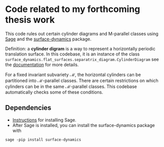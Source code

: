 # Code related to my forthcoming thesis work

This code rules out certain cylinder diagrams and M-parallel classes using [Sage](https://www.sagemath.org/) and the [surface-dynamics](https://flatsurf.github.io/surface-dynamics/index.html) package.

Definition: a **cylinder digram** is a way to represent a horizontally periodic translation surface. In this codebase, it is an instance of the class `surface_dynamics.flat_surfaces.separatrix_diagram.CylinderDiagram` see the [documentation](https://flatsurf.github.io/surface-dynamics/surface_topology.html#surface_dynamics.flat_surfaces.separatrix_diagram.CylinderDiagram) for more details.

For a fixed invariant subvariety $\mathcal M$, the horizontal cylinders can be partitioned into $\mathcal M$-parallel classes. There are certain restrictions on which cylinders can be in the same $\mathcal M$-parallel classes. This codebase automatically checks some of these conditions.

## Dependencies

- [Instructions](https://doc.sagemath.org/html/en/installation/index.html) for installing Sage.
- After Sage is installed, you can install the surface-dynamics package with

`sage -pip install surface-dynamics`
